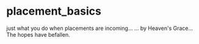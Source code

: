 # placement_basics
just what you do when placements are incoming...
... by Heaven's Grace...
The hopes have befallen.
